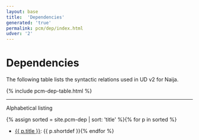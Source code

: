 ```yaml
---
layout: base
title:  'Dependencies'
generated: 'true'
permalink: pcm/dep/index.html
udver: '2'
---
```


# Dependencies

The following table lists the syntactic relations used in UD v2 for Naija.

{% include pcm-dep-table.html %}

----------

Alphabetical listing

{% assign sorted = site.pcm-dep | sort: 'title' %}{% for p in sorted %}
* [{{ p.title }}](): {{ p.shortdef }}{% endfor %}
